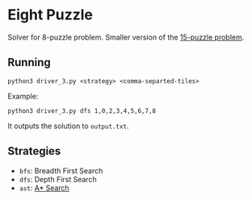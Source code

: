 # Eight Puzzle 

Solver for 8-puzzle problem.
Smaller version of the [15-puzzle problem](https://en.wikipedia.org/wiki/15_puzzle).

## Running 

```
python3 driver_3.py <strategy> <comma-separted-tiles>
```

Example:

```
python3 driver_3.py dfs 1,0,2,3,4,5,6,7,8
```

It outputs the solution to `output.txt`.

## Strategies

- `bfs`: Breadth First Search
- `dfs`: Depth First Search
- `ast`: [A\* Search](https://en.wikipedia.org/wiki/A*_search_algorithm)

